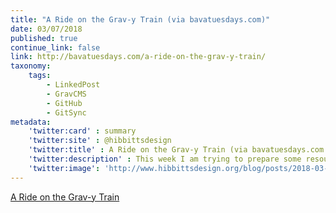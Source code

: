 ```yaml
---
title: "A Ride on the Grav-y Train (via bavatuesdays.com)"
date: 03/07/2018
published: true
continue_link: false
link: http://bavatuesdays.com/a-ride-on-the-grav-y-train/
taxonomy:
    tags:
        - LinkedPost
        - GravCMS
        - GitHub
        - GitSync
metadata:
    'twitter:card' : summary
    'twitter:site' : @hibbittsdesign
    'twitter:title' : A Ride on the Grav-y Train (via bavatuesdays.com
    'twitter:description' : This week I am trying to prepare some resources for our second workshop for folks running a Domain of One’s Own on their campus (i.e., Workshop of One’s Own).
    'twitter:image': 'http://www.hibbittsdesign.org/blog/posts/2018-03-07-a-ride-on-the-grav-y-train-linked-page/grav.png'
---
```


<a class="embedly-card" data-card-align="left" href="http://bavatuesdays.com/a-ride-on-the-grav-y-train/">A Ride on the Grav-y Train</a>
<script async src="//cdn.embedly.com/widgets/platform.js" charset="UTF-8"></script>
